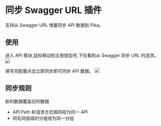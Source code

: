 # 同步 Swagger URL 插件

支持从 Swagger URL 增量同步 API 数据到 Pika。

## 使用

进入 API 模块,鼠标移动到主按钮加号,下拉看到从 Swagger 同步 URL 的选项。
![](https://raw.githubusercontent.com/kamalyes/pika-extensions/master/packages/pika-sync-swagger/assets/images/2023-02-25-11-18-47.png)

填写完配置点击立即同步即可同步 API 数据。
![](https://raw.githubusercontent.com/kamalyes/pika-extensions/master/packages/pika-sync-swagger/assets/images/2023-02-25-18-10-36.png)

## 同步规则

新的数据覆盖旧的数据

- API Path 和请求方式相同视为同一 API
- 同名同层级的分组视为同一分组
